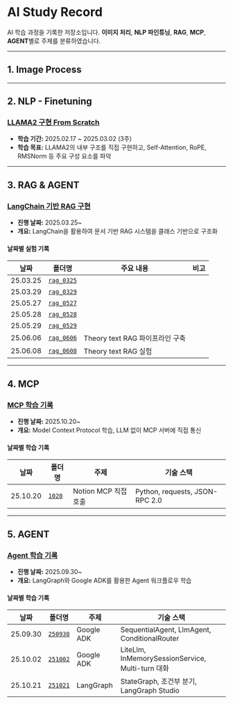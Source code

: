 # AI Study Record

AI 학습 과정을 기록한 저장소입니다.
**이미지 처리**, **NLP 파인튜닝**, **RAG**, **MCP**, **AGENT**별로 주제를 분류하였습니다.

---

## 1. Image Process


---

## 2. NLP - Finetuning

### [LLAMA2 구현 From Scratch](./NLP-Finetuning/LLAMA2%20From%20Scratch)
- **학습 기간:** 2025.02.17 ~ 2025.03.02 (3주)
- **학습 목표:** LLAMA2의 내부 구조를 직접 구현하고, Self-Attention, RoPE, RMSNorm 등 주요 구성 요소를 파악


---

## 3. RAG & AGENT

### [LangChain 기반 RAG 구현](./RAG_AGENT)
- **진행 날짜:** 2025.03.25~
- **개요:** LangChain을 활용하여 문서 기반 RAG 시스템을 클래스 기반으로 구조화

#### 날짜별 실험 기록

| 날짜      | 폴더명     | 주요 내용 | 비고 |
|-----------|------------|-----------|------|
| 25.03.25     | [`rag_0325`](./RAG_AGENT/rag_0325) |  |  |
| 25.03.29     | [`rag_0329`](./RAG_AGENT/rag_0329) |           |      |
| 25.05.27     | [`rag_0527`](./RAG_AGENT/rag_0527) |           |      |
| 25.05.28     | [`rag_0528`](./RAG_AGENT/rag_0528) |           |      |
| 25.05.29     | [`rag_0529`](./RAG_AGENT/rag_0529) |           |      |
| 25.06.06     | [`rag_0606`](./RAG_AGENT/rag_0606) |  Theory text RAG 파이프라인 구축  |      |
| 25.06.08     | [`rag_0608`](./RAG_AGENT/rag_0608) |  Theory text RAG 실험   |      |

---

## 4. MCP

### [MCP 학습 기록](./MCP)
- **진행 날짜:** 2025.10.20~
- **개요:** Model Context Protocol 학습, LLM 없이 MCP 서버에 직접 통신

#### 날짜별 학습 기록

| 날짜 | 폴더명 | 주제 | 기술 스택 |
|------|--------|------|----------|
| 25.10.20 | [`1020`](./MCP/1020) | Notion MCP 직접 호출 | Python, requests, JSON-RPC 2.0 |

---

## 5. AGENT

### [Agent 학습 기록](./AGENT)
- **진행 날짜:** 2025.09.30~
- **개요:** LangGraph와 Google ADK를 활용한 Agent 워크플로우 학습

#### 날짜별 학습 기록

| 날짜 | 폴더명 | 주제 | 기술 스택 |
|------|--------|------|----------|
| 25.09.30 | [`250930`](./AGENT/250930) | Google ADK | SequentialAgent, LlmAgent, ConditionalRouter |
| 25.10.02 | [`251002`](./AGENT/251002) | Google ADK | LiteLlm, InMemorySessionService, Multi-turn 대화 |
| 25.10.21 | [`251021`](./AGENT/251021) | LangGraph | StateGraph, 조건부 분기, LangGraph Studio |
